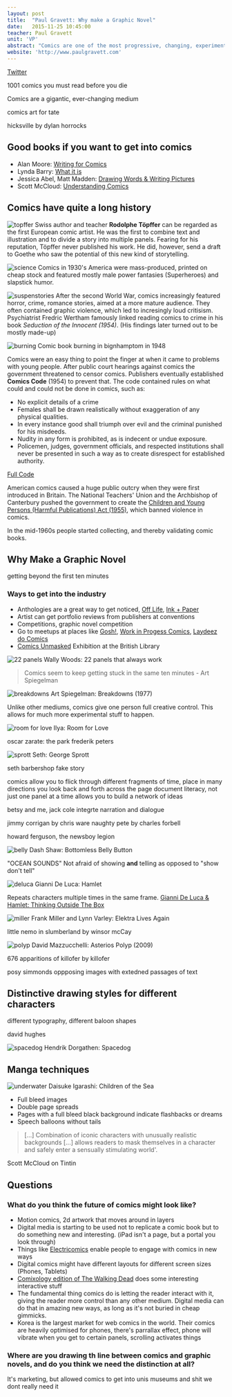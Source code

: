 ```yaml
---
layout: post
title:  "Paul Gravett: Why make a Graphic Novel"
date:   2015-11-25 10:45:00
teacher: Paul Gravett
unit: 'VP'
abstract: "Comics are one of the most progressive, changing, experimental and diverse mediums today, even though they've never quite reached the establishment (which isn't necessarily a bad thing)"
website: 'http://www.paulgravett.com'
---
```

[Twitter](https://twitter.com/paul_gravett)

1001 comics you must read before you die

Comics are a gigantic, ever-changing medium

comics art for tate

hicksville by dylan horrocks

## Good books if you want to get into comics

- Alan Moore: [Writing for Comics](https://libsearch.arts.ac.uk/cgi-bin/koha/opac-detail.pl?biblionumber=238105&query_desc=kw%2Cwrdl%3A%20writing%20for%20comics)
- Lynda Barry: [What it is](https://libsearch.arts.ac.uk/cgi-bin/koha/opac-detail.pl?biblionumber=240024&query_desc=kw%2Cwrdl%3A%20lynda%20barry)
- Jessica Abel, Matt Madden: [Drawing Words & Writing Pictures](https://libsearch.arts.ac.uk/cgi-bin/koha/opac-detail.pl?biblionumber=258867&query_desc=kw%2Cwrdl%3A%20jessica%20abel)
- Scott McCloud: [Understanding Comics](https://libsearch.arts.ac.uk/cgi-bin/koha/opac-detail.pl?biblionumber=92089&query_desc=kw%2Cwrdl%3A%20understanding%20comics)

## Comics have quite a long history

![topffer](https://upload.wikimedia.org/wikipedia/commons/thumb/4/43/Toepffer_Cryptogame_13.png/1920px-Toepffer_Cryptogame_13.png)
Swiss author and teacher **Rodolphe Töpffer** can be regarded as the first European comic artist. He was the first to combine text and illustration and to divide a story into multiple panels.
Fearing for his reputation, Töpffer never published his work. He did, however, send a draft to Goethe who saw the potential of this new kind of storytelling.

![science](https://fourcolorglasses.files.wordpress.com/2012/07/2012_0717_01.jpg)
Comics in 1930's America were mass-produced, printed on cheap stock and featured mostly male power fantasies (Superheroes) and slapstick humor.

![suspenstories](http://static.comicvine.com/uploads/scale_large/0/4/1472-1373-1581-1-crime-suspenstories.jpg)
After the second World War, comics increasingly featured horror, crime, romance stories, aimed at a more mature audience. They often contained graphic violence, which led to incresingly loud critisism.
Psychiatrist Fredric Wertham famously linked reading comics to crime in his book *Seduction of the Innocent (1954)*. (His findings later turned out to be mostly made-up) 

![burning](http://community.ebay.com/ebay01/attachments/ebay01/g-300001290/49122/1/comic-burning_est-Dec1948.jpg)
Comic book burning in bignhamptom in 1948

Comics were an easy thing to point the finger at when it came to problems with young people. 
After public court hearings against comics the government threatened to censor comics. Publishers eventually established **Comics Code** (1954) to prevent that.
The code contained rules on what could and could not be done in comics, such as:

- No explicit details of a crime
- Females shall be drawn realistically without exaggeration of any physical qualities.
- In every instance good shall triumph over evil and the criminal punished for his misdeeds.
- Nudity in any form is prohibited, as is indecent or undue exposure.
- Policemen, judges, government officials, and respected institutions shall never be presented in such a way as to create disrespect for established authority.

[Full Code](https://en.wikipedia.org/wiki/Comics_Code_Authority#1954_Code_criteria)

American comics caused a huge public outcry when they were first introduced in Britain. The National Teachers' Union and the Archbishop of Canterbury pushed the government to create the [Children and Young Persons (Harmful Publications) Act (1955)](https://en.wikipedia.org/wiki/Children_and_Young_Persons_(Harmful_Publications)_Act_1955), which banned violence in comics.

In the mid-1960s people started collecting, and thereby validating comic books.

## Why Make a Graphic Novel

getting beyond the first ten minutes

### Ways to get into the industry

- Anthologies are a great way to get noticed, [Off Life](http://offlife.co.uk/), [Ink + Paper](http://inkpluspaper.com/)
- Artist can get portfolio reviews from publishers at conventions
- Competitions, graphic novel competition
- Go to meetups at places like [Gosh!](http://www.goshlondon.com/), [Work in Progess Comics](http://www.meetup.com/WipComics/), [Laydeez do Comics](https://laydeezdocomics.wordpress.com/)
- [Comics Unmasked](http://www.bl.uk/press-releases/2014/may/comics-unmasked-the-uks-biggest-comic-book-exhibition-opens-at-the-british-library) Exhibition at the British Library

![22 panels](http://farm4.static.flickr.com/3624/3353685327_430489d559_o.jpg)
Wally Woods: 22 panels that always work

> Comics seem to keep getting stuck in the same ten minutes - Art Spiegelman

![breakdowns](https://upload.wikimedia.org/wikipedia/en/c/ca/Art_Spiegelman_(1977)_Breakdowns_cover.jpg)
Art Spiegelman: Breakdowns (1977)

Unlike other mediums, comics give one person full creative control. This allows for much more experimental stuff to happen.

![room for love](http://www.forbiddenplanet.co.uk/blog/wp2013/wp-content/uploads/2013/11/room-for-love-ilya-selfmadehero-04.jpg)
Ilya: Room for Love

oscar zarate: the park
frederik peters

![sprott](http://www.comicsreporter.com/images/uploads/georgesprott_thumb.jpg)
Seth: George Sprott

seth barbershop fake story

comics allow you to flick through different fragments of time, place in many directions
you look back and forth across the page
document literacy, not just one panel at a time
allows you to build a network of ideas

betsy and me, jack cole
integrte narration and dialogue

jimmy corrigan by chris ware
naughty pete by charles forbell

howard ferguson, the newsboy legion

![belly](http://madinkbeard.com/blog/wp-content/images/shaw-calves.jpg)
Dash Shaw: Bottomless Belly Button

"OCEAN SOUNDS" Not afraid of showing **and** telling as opposed to "show don't tell"

![deluca](http://api.ning.com/files/NH5mqePjBwIcEipaewa0H11GPLd5fp98EkILVwiHpUR*58I-Y5XlJg6Gs7IfXRz83ZfP-8c1a4iFLsDk0epZxdyOGdnWFmtU/hamlet_deluca1.jpg?width=500)
Gianni De Luca: Hamlet

Repeats characters multiple times in the same frame. [Gianni De Luca & Hamlet: Thinking Outside The Box](http://www.paulgravett.com/articles/article/gianni_de_luca_hamlet)

![miller](https://bigotherbigother.files.wordpress.com/2011/08/elektra-lives-again-page-21.jpg)
Frank Miller and Lynn Varley: Elektra Lives Again

little nemo in slumberland by winsor mcCay

![polyp](https://christophermccarthythesis.files.wordpress.com/2013/02/figure008.jpg)
David Mazzucchelli: Asterios Polyp (2009)

676 apparitions of killofer by killofer

posy simmonds
oppposing images with extedned passages of text

## Distinctive drawing styles for different characters
different typography, different baloon shapes

david hughes

![spacedog](http://gingkopress.com/wp/wp-content/uploads/product_images/spacedog/i02.jpg)
Hendrik Dorgathen: Spacedog

## Manga techniques
![underwater](http://goodokbad.com/assets/images/books/cotsea_05.jpg)
Daisuke Igarashi: Children of the Sea

- Full bleed images
- Double page spreads
- Pages with a full bleed black background indicate flashbacks or dreams
- Speech balloons without tails

> [...] Combination of iconic characters with unusually realistic backgrounds [...] allows readers to mask themselves in a character and safely enter a sensually stimulating world'.

Scott McCloud on Tintin

## Questions

### What do you think the future of comics might look like?
- Motion comics, 2d artwork that moves around in layers
- Digital media is starting to be used not to replicate a comic book but to do something new and interesting. (iPad isn't a page, but a portal you look through)
- Things like [Electricomics](https://itunes.apple.com/us/app/electricomics/id1025920561) enable people to engage with comics in new ways
- Digital comics might have different layouts for different screen sizes (Phones, Tablets)
- [Comixology edition of The Walking Dead](https://itunes.apple.com/en/app/the-walking-dead/id395985060?mt=8) does some interesting interactive stuff
- The fundamental thing comics do is letting the reader interact with it, giving the reader more control than any other medium. Digital media can do that in amazing new ways, as long as it's not buried in cheap gimmicks.
- Korea is the largest market for web comics in the world. Their comics are heavily optimised for phones, there's parrallax effect, phone will vibrate when you get to certain panels, scrolling activates things

### Where are you drawing th line between comics and graphic novels, and do you think we need the distinction at all?
It's marketing, but allowed comics to get into unis museums and shit we dont really need it